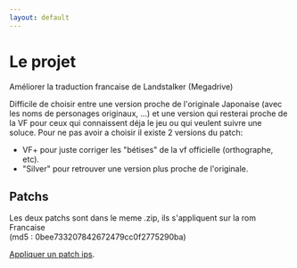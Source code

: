 ```yaml
---
layout: default
---
```


# [](#header-1)Le projet

Améliorer la traduction francaise de Landstalker (Megadrive)

Difficile de choisir entre une version proche de l'originale Japonaise (avec les noms de personages originaux, ...) et une version qui resterai proche de la VF pour ceux qui connaissent déja le jeu ou qui veulent suivre une soluce.
Pour ne pas avoir a choisir il existe 2 versions du patch:
- VF+ pour juste corriger les "bétises" de la vf officielle (orthographe, etc).
- "Silver" pour retrouver une version plus proche de l'originale.

## [](#header-2)Patchs

Les deux patchs sont dans le meme .zip, ils s'appliquent sur la rom Francaise<br />
(md5 : 0bee733207842672479cc0f2775290ba)


[Appliquer un patch ips](http://www.pokemontrash.com/jeux-pokemon/patcher-rom-lunarlips.php).


